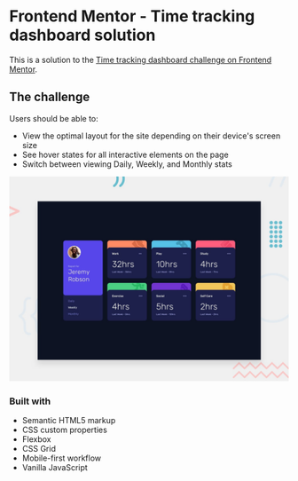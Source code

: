 # Frontend Mentor - Time tracking dashboard solution

This is a solution to the [Time tracking dashboard challenge on Frontend Mentor](https://www.frontendmentor.io/challenges/time-tracking-dashboard-UIQ7167Jw). 

## The challenge

Users should be able to:

- View the optimal layout for the site depending on their device's screen size
- See hover states for all interactive elements on the page
- Switch between viewing Daily, Weekly, and Monthly stats

![Web page preview](./preview.jpg)

### Built with

- Semantic HTML5 markup
- CSS custom properties
- Flexbox
- CSS Grid
- Mobile-first workflow
- Vanilla JavaScript